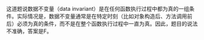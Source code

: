 这道题说数据不变量（data invariant）是在任何函数执行过程中都为真的一组条件。实际情况是，数据不变量通常是在特定时刻（比如对象构造后、方法调用前后）必须为真的条件，而不是在整个函数执行过程中一直为真。因此，题目的说法不准确，答案是F。